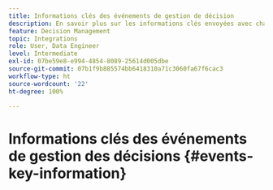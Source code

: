 ```yaml
---
title: Informations clés des événements de gestion de décision
description: En savoir plus sur les informations clés envoyées avec chaque événement de gestion de décision.
feature: Decision Management
topic: Integrations
role: User, Data Engineer
level: Intermediate
exl-id: 07be59e8-e994-4854-8089-25614d005dbe
source-git-commit: 07b1f9b885574bb6418310a71c3060fa67f6cac3
workflow-type: ht
source-wordcount: '22'
ht-degree: 100%

---
```


# Informations clés des événements de gestion des décisions {#events-key-information}

